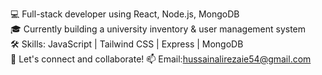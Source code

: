 💻 Full-stack developer using React, Node.js, MongoDB  
🎓 Currently building a university inventory & user management system  
🛠️ Skills: JavaScript | Tailwind CSS | Express | MongoDB  
🌟 Let's connect and collaborate!
📫 Email:hussainalirezaie54@gmail.com
